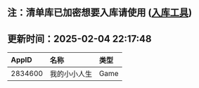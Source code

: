 ## 注：清单库已加密想要入库请使用 ([入库工具](https://github.com/BlankTMing/ManifestAutoUpdate/releases))

## 更新时间：2025-02-04 22:17:48
| AppID | 名称 | 类型  |
| :-------------------- | :----------------------------- | :----------- |
| 2834600 | 我的小小人生| Game |
